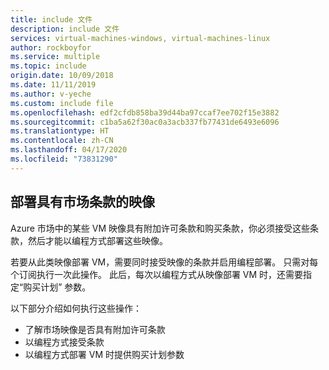 ```yaml
---
title: include 文件
description: include 文件
services: virtual-machines-windows, virtual-machines-linux
author: rockboyfor
ms.service: multiple
ms.topic: include
origin.date: 10/09/2018
ms.date: 11/11/2019
ms.author: v-yeche
ms.custom: include file
ms.openlocfilehash: edf2cfdb858ba39d44ba97ccaf7ee702f15e3882
ms.sourcegitcommit: c1ba5a62f30ac0a3acb337fb77431de6493e6096
ms.translationtype: HT
ms.contentlocale: zh-CN
ms.lasthandoff: 04/17/2020
ms.locfileid: "73831290"
---
```

## <a name="deploy-an-image-with-marketplace-terms"></a>部署具有市场条款的映像

Azure 市场中的某些 VM 映像具有附加许可条款和购买条款，你必须接受这些条款，然后才能以编程方式部署这些映像。  

若要从此类映像部署 VM，需要同时接受映像的条款并启用编程部署。 只需对每个订阅执行一次此操作。 此后，每次以编程方式从映像部署 VM 时，还需要指定“购买计划”  参数。

以下部分介绍如何执行这些操作：

* 了解市场映像是否具有附加许可条款 
* 以编程方式接受条款
* 以编程方式部署 VM 时提供购买计划参数

<!-- Update_Description: update meta properties, wording update -->